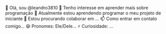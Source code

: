 👋 Olá, sou @leandro3810
👀 Tenho interesse em aprender mais sobre programação
🌱 Atualmente estou aprendendo programar o meu projeto de iniciante
💞️ Estou procurando colaborar em ...
📫 Como entrar em contato comigo...
😄 Pronomes: Ele/Dele...
⚡ Curiosidade: ...
